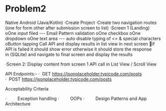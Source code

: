 # Problem2
Native Android (Java/Kotlin) 
·Create Project
·Create two navigation routes (one for form other after submission screen to list)
·Screen 1 (Landing)
oOne input filed --- Email Pattern validation
oOne checkbox
oOne dropdown
oOne text area --- auto disable typing of <> & special characters 
oButton  tapping Call API and display results in list view in next screen 
if API is failed it should show error otherwise it should store the response in (SQLite) and navigate to final screen and display the results

·Screen 2: Display content from screen 1 API call in List View / Scroll View


API Endpoints:-
·  GET https://jsonplaceholder.typicode.com/posts
·  POST https://jsonplaceholder.typicode.com/posts





Acceptability Criteria

·         Exception handling
·         OOPs
·         Design Patterns and App Architecture
